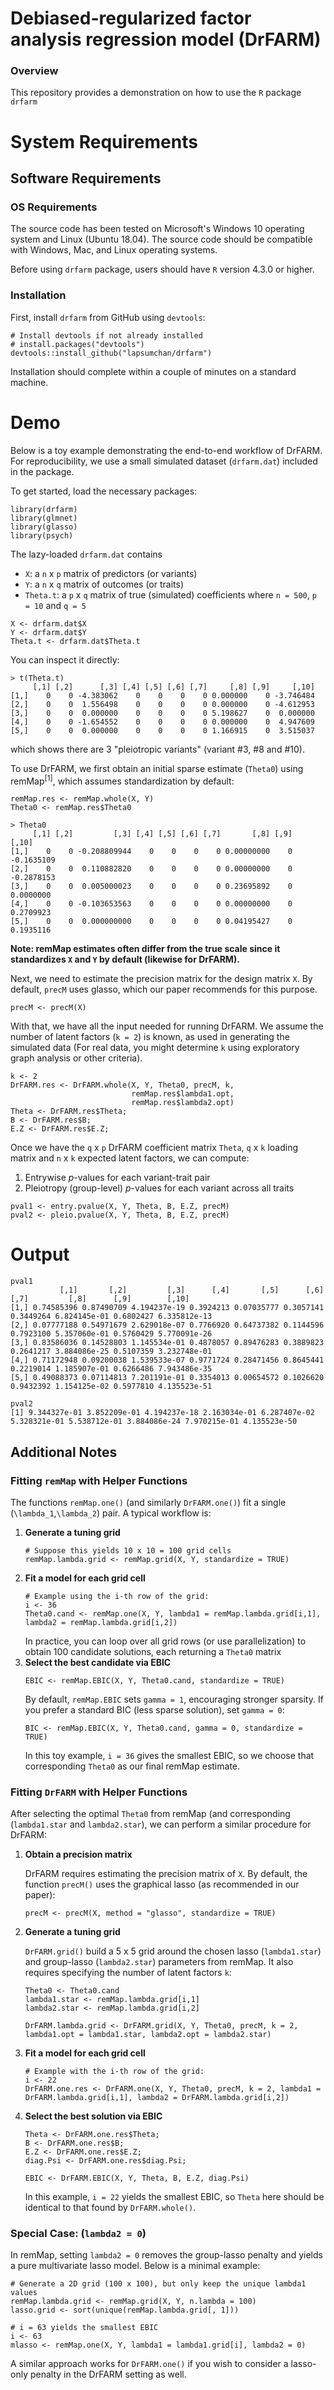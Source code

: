 # Debiased-regularized factor analysis regression model (DrFARM)

### Overview
This repository provides a demonstration on how to use the `R` package `drfarm`

# System Requirements

## Software Requirements

### OS Requirements

The source code has been tested on Microsoft's Windows 10 operating system and Linux (Ubuntu 18.04). The source code should be compatible with Windows, Mac, and Linux operating systems.

Before using `drfarm` package, users should have `R` version 4.3.0 or higher.

### Installation  

First, install `drfarm` from GitHub using `devtools`:  

    # Install devtools if not already installed
    # install.packages("devtools") 
    devtools::install_github("lapsumchan/drfarm")
    
Installation should complete within a couple of minutes on a standard machine.

# Demo

Below is a toy example demonstrating the end-to-end workflow of DrFARM. For reproducibility, we use a small simulated dataset (`drfarm.dat`) included in the package.

To get started, load the necessary packages:

```
library(drfarm)
library(glmnet)
library(glasso)
library(psych)
```

The lazy-loaded `drfarm.dat` contains
- `X`: a `n` x `p` matrix of predictors (or variants)
- `Y`: a `n` x `q` matrix of outcomes (or traits)
- `Theta.t`: a `p` x `q` matrix of true (simulated) coefficients
where `n = 500`, `p = 10` and `q = 5`

```
X <- drfarm.dat$X
Y <- drfarm.dat$Y
Theta.t <- drfarm.dat$Theta.t
```

You can inspect it directly:
```
> t(Theta.t)
     [,1] [,2]      [,3] [,4] [,5] [,6] [,7]     [,8] [,9]     [,10]
[1,]    0    0 -4.383062    0    0    0    0 0.000000    0 -3.746484
[2,]    0    0  1.556498    0    0    0    0 0.000000    0 -4.612953
[3,]    0    0  0.000000    0    0    0    0 5.198627    0  0.000000
[4,]    0    0 -1.654552    0    0    0    0 0.000000    0  4.947609
[5,]    0    0  0.000000    0    0    0    0 1.166915    0  3.515037
```
which shows there are 3 "pleiotropic variants" (variant #3, #8 and #10).

To use DrFARM, we first obtain an initial sparse estimate (`Theta0`) using remMap<sup>[1]</sup>, which assumes standardization by default:
```
remMap.res <- remMap.whole(X, Y)
Theta0 <- remMap.res$Theta0

> Theta0
     [,1] [,2]         [,3] [,4] [,5] [,6] [,7]       [,8] [,9]      [,10]
[1,]    0    0 -0.208809944    0    0    0    0 0.00000000    0 -0.1635109
[2,]    0    0  0.110882820    0    0    0    0 0.00000000    0 -0.2878153
[3,]    0    0  0.005000023    0    0    0    0 0.23695892    0  0.0000000
[4,]    0    0 -0.103653563    0    0    0    0 0.00000000    0  0.2709923
[5,]    0    0  0.000000000    0    0    0    0 0.04195427    0  0.1935116
```
**Note: remMap estimates often differ from the true scale since it standardizes `X` and `Y` by default (likewise for DrFARM).**

Next, we need to estimate the precision matrix for the design matrix `X`. By default, `precM` uses glasso, which our paper recommends for this purpose.
```
precM <- precM(X)
```

With that, we have all the input needed for running DrFARM. We assume the number of latent factors (`k = 2`) is known, as used in generating the simulated data (For real data, you might determine `k` using exploratory graph analysis or other criteria).
```
k <- 2
DrFARM.res <- DrFARM.whole(X, Y, Theta0, precM, k, 
                           remMap.res$lambda1.opt, 
                           remMap.res$lambda2.opt)
Theta <- DrFARM.res$Theta;
B <- DrFARM.res$B; 
E.Z <- DrFARM.res$E.Z;
```

Once we have the `q` x `p` DrFARM coefficient matrix `Theta`, `q` x `k` loading matrix and `n` x `k` expected latent factors, we can compute:
1. Entrywise *p*-values for each variant-trait pair
2. Pleiotropy (group-level) *p*-values for each variant across all traits
```
pval1 <- entry.pvalue(X, Y, Theta, B, E.Z, precM)
pval2 <- pleio.pvalue(X, Y, Theta, B, E.Z, precM)
```

# Output
```
pval1
           [,1]       [,2]         [,3]      [,4]       [,5]      [,6]      [,7]         [,8]      [,9]        [,10]
[1,] 0.74585396 0.87490709 4.194237e-19 0.3924213 0.07035777 0.3057141 0.3449264 6.824145e-01 0.6802427 6.335812e-13
[2,] 0.07777188 0.54971679 2.629018e-07 0.7766920 0.64737382 0.1144596 0.7923100 5.357060e-01 0.5760429 5.770091e-26
[3,] 0.83586036 0.14528803 1.145534e-01 0.4878057 0.89476283 0.3889823 0.2641217 3.884086e-25 0.5107359 3.232748e-01
[4,] 0.71172948 0.09200038 1.539533e-07 0.9771724 0.28471456 0.8645441 0.2219014 1.185907e-01 0.6266486 7.943486e-35
[5,] 0.49088373 0.07114813 7.201191e-01 0.3354013 0.00654572 0.1026620 0.9432392 1.154125e-02 0.5977810 4.135523e-51

pval2
[1] 9.344327e-01 3.852209e-01 4.194237e-18 2.163034e-01 6.287407e-02 5.328321e-01 5.538712e-01 3.884086e-24 7.970215e-01 4.135523e-50
```

## Additional Notes

### Fitting `remMap` with Helper Functions

The functions `remMap.one()` (and similarly `DrFARM.one()`) fit a single (`\lambda_1`,`\lambda_2`) pair. A typical workflow is:

1. **Generate a tuning grid**  
   ```
   # Suppose this yields 10 x 10 = 100 grid cells
   remMap.lambda.grid <- remMap.grid(X, Y, standardize = TRUE)
   ```
2. **Fit a model for each grid cell**
   ```
   # Example using the i-th row of the grid:
   i <- 36
   Theta0.cand <- remMap.one(X, Y, lambda1 = remMap.lambda.grid[i,1], lambda2 = remMap.lambda.grid[i,2])
   ```
   In practice, you can loop over all grid rows (or use parallelization) to obtain 100 candidate solutions, each returning a `Theta0` matrix
3. **Select the best candidate via EBIC**
   ```
   EBIC <- remMap.EBIC(X, Y, Theta0.cand, standardize = TRUE)
   ```
   By default, `remMap.EBIC` sets `gamma = 1`, encouraging stronger sparsity. If you prefer a standard BIC (less sparse solution), set `gamma = 0`:
   ```
   BIC <- remMap.EBIC(X, Y, Theta0.cand, gamma = 0, standardize = TRUE)
   ```
   In this toy example, `i = 36` gives the smallest EBIC, so we choose that corresponding `Theta0` as our final remMap estimate.

### Fitting `DrFARM` with Helper Functions

After selecting the optimal `Theta0` from remMap (and corresponding (`lambda1.star` and `lambda2.star`), we can perform a similar procedure for DrFARM:

1. **Obtain a precision matrix**
   
   DrFARM requires estimating the precision matrix of `X`. By default, the function `precM()` uses the graphical lasso (as recommended in our paper):
   ```
   precM <- precM(X, method = "glasso", standardize = TRUE)
   ```
2. **Generate a tuning grid**
   
   `DrFARM.grid()` build a 5 x 5 grid around the chosen lasso (`lambda1.star`) and group-lasso (`lambda2.star`) parameters from remMap. It also requires specifying the number of latent factors `k`:
   ```
   Theta0 <- Theta0.cand
   lambda1.star <- remMap.lambda.grid[i,1]
   lambda2.star <- remMap.lambda.grid[i,2]
   
   DrFARM.lambda.grid <- DrFARM.grid(X, Y, Theta0, precM, k = 2, lambda1.opt = lambda1.star, lambda2.opt = lambda2.star)
3. **Fit a model for each grid cell**
   ```
   # Example with the i-th row of the grid:
   i <- 22
   DrFARM.one.res <- DrFARM.one(X, Y, Theta0, precM, k = 2, lambda1 = DrFARM.lambda.grid[i,1], lambda2 = DrFARM.lambda.grid[i,2])
   ```
4. **Select the best solution via EBIC**
   ```
   Theta <- DrFARM.one.res$Theta;
   B <- DrFARM.one.res$B;
   E.Z <- DrFARM.one.res$E.Z;
   diag.Psi <- DrFARM.one.res$diag.Psi;

   EBIC <- DrFARM.EBIC(X, Y, Theta, B, E.Z, diag.Psi)
   ```
   In this example, `i = 22` yields the smallest EBIC, so `Theta` here should be identical to that found by `DrFARM.whole()`.
   
### Special Case: (`lambda2 = 0`)
In remMap, setting `lambda2 = 0` removes the group-lasso penalty and yields a pure multivariate lasso model. Below is a minimal example:
```
# Generate a 2D grid (100 x 100), but only keep the unique lambda1 values
remMap.lambda.grid <- remMap.grid(X, Y, n.lambda = 100)
lasso.grid <- sort(unique(remMap.lambda.grid[, 1]))

# i = 63 yields the smallest EBIC
i <- 63
mlasso <- remMap.one(X, Y, lambda1 = lambda1.grid[i], lambda2 = 0)
```
A similar approach works for `DrFARM.one()` if you wish to consider a lasso-only penalty in the DrFARM setting as well.

